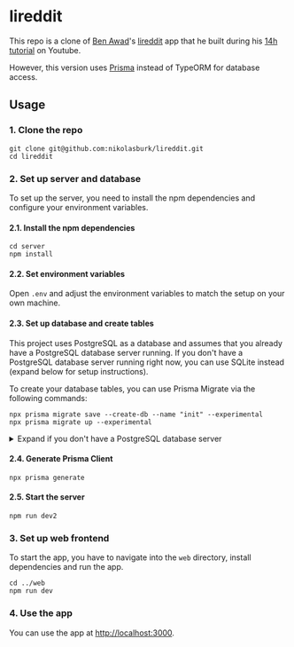 # lireddit

This repo is a clone of [Ben Awad](https://github.com/benawad)'s [lireddit](https://github.com/benawad/lireddit) app that he built during his [14h tutorial](https://youtu.be/I6ypD7qv3Z8) on Youtube.

However, this version uses [Prisma](https://github.com/prisma/prisma) instead of TypeORM for database access.

## Usage

### 1. Clone the repo

```
git clone git@github.com:nikolasburk/lireddit.git
cd lireddit
```

### 2. Set up server and database

To set up the server, you need to install the npm dependencies and configure your environment variables.

#### 2.1. Install the npm dependencies

```
cd server
npm install
```

#### 2.2. Set environment variables

Open `.env` and adjust the environment variables to match the setup on your own machine.

#### 2.3. Set up database and create tables

This project uses PostgreSQL as a database and assumes that you already have a PostgreSQL database server running. If you don't have a PostgreSQL database server running right now, you can use SQLite instead (expand below for setup instructions).

To create your database tables, you can use Prisma Migrate via the following commands:

```
npx prisma migrate save --create-db --name "init" --experimental 
npx prisma migrate up --experimental
```

<details><summary>Expand if you don't have a PostgreSQL database server</summary>

You can use SQLite instead of PostgreSQL for a faster setup. To do so, open the `server/prisma/schema.prisma` file and adjust the `datasource` configuration to look as follows:

```prisma
datasource db {
  provider = "sqlite"
  url      = "file:./dev.db"
}
```

Now you can run the same commands and a new SQLite database file will be created for you:

```
npx prisma migrate save --create-db --name "init" --experimental 
npx prisma migrate up --experimental
```

</details>

#### 2.4. Generate Prisma Client

```
npx prisma generate
```

#### 2.5. Start the server

```
npm run dev2
```

### 3. Set up web frontend

To start the app, you have to navigate into the `web` directory, install dependencies and run the app.

```
cd ../web
npm run dev
```

### 4. Use the app

You can use the app at [http://localhost:3000](http://localhost:3000).
